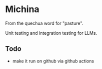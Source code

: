 # Michina
From the quechua word for "pasture".

Unit testing and integration testing for LLMs.

## Todo
- make it run on github via github actions